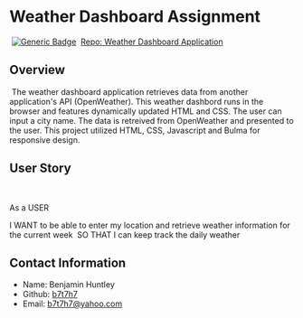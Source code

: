 # Weather Dashboard Assignment
​
[![Generic Badge](https://img.shields.io/badge/VERSION-1.1.0-BLUE.svg)](https://shields.io/)
​
[Repo: Weather Dashboard Application](https://github.com/b7t7h7/weather_dashboard.git)
​
## Overview
​
The weather dashboard application retrieves data from another application's API (OpenWeather). This weather dashbord runs in the browser and features dynamically updated HTML and CSS.
The user can input a city name. The data is retreived from OpenWeather and presented to the user. 
This project utilized HTML, CSS, Javascript and Bulma for responsive design.
​
## User Story
​
 
 As a USER 
  
 I WANT to be able to enter my location and retrieve weather information for the current week
​
 SO THAT I can keep track the daily weather
 

## Contact Information

* Name: Benjamin Huntley
* Github: [b7t7h7](https://github.com/b7t7h7)
* Email: b7t7h7@yahoo.com
